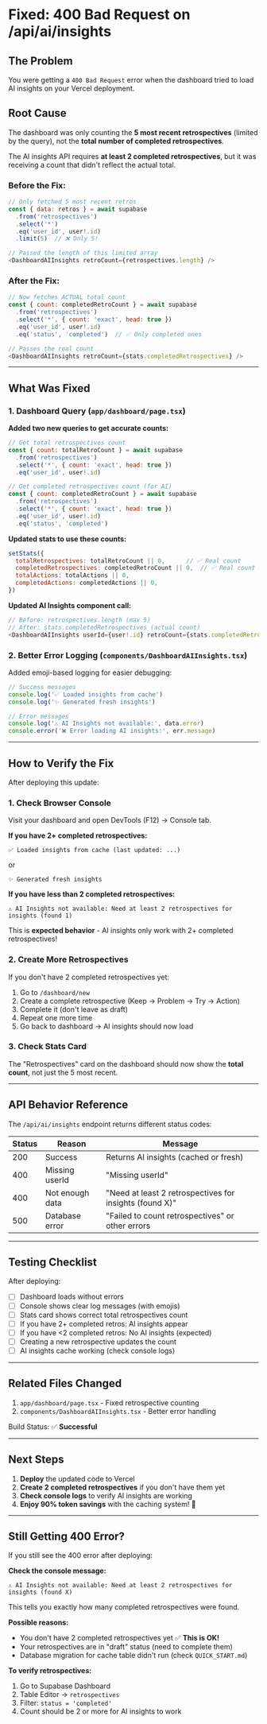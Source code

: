 # Fixed: 400 Bad Request on /api/ai/insights

## The Problem

You were getting a `400 Bad Request` error when the dashboard tried to load AI insights on your Vercel deployment.

## Root Cause

The dashboard was only counting the **5 most recent retrospectives** (limited by the query), not the **total number of completed retrospectives**.

The AI insights API requires **at least 2 completed retrospectives**, but it was receiving a count that didn't reflect the actual total.

### Before the Fix:
```javascript
// Only fetched 5 most recent retros
const { data: retros } = await supabase
  .from('retrospectives')
  .select('*')
  .eq('user_id', user!.id)
  .limit(5)  // ❌ Only 5!

// Passed the length of this limited array
<DashboardAIInsights retroCount={retrospectives.length} />
```

### After the Fix:
```javascript
// Now fetches ACTUAL total count
const { count: completedRetroCount } = await supabase
  .from('retrospectives')
  .select('*', { count: 'exact', head: true })
  .eq('user_id', user!.id)
  .eq('status', 'completed')  // ✅ Only completed ones

// Passes the real count
<DashboardAIInsights retroCount={stats.completedRetrospectives} />
```

---

## What Was Fixed

### 1. Dashboard Query (`app/dashboard/page.tsx`)

**Added two new queries to get accurate counts:**

```javascript
// Get total retrospectives count
const { count: totalRetroCount } = await supabase
  .from('retrospectives')
  .select('*', { count: 'exact', head: true })
  .eq('user_id', user!.id)

// Get completed retrospectives count (for AI)
const { count: completedRetroCount } = await supabase
  .from('retrospectives')
  .select('*', { count: 'exact', head: true })
  .eq('user_id', user!.id)
  .eq('status', 'completed')
```

**Updated stats to use these counts:**
```javascript
setStats({
  totalRetrospectives: totalRetroCount || 0,      // ✅ Real count
  completedRetrospectives: completedRetroCount || 0,  // ✅ Real count
  totalActions: totalActions || 0,
  completedActions: completedActions || 0,
})
```

**Updated AI Insights component call:**
```javascript
// Before: retrospectives.length (max 5)
// After: stats.completedRetrospectives (actual count)
<DashboardAIInsights userId={user!.id} retroCount={stats.completedRetrospectives} />
```

### 2. Better Error Logging (`components/DashboardAIInsights.tsx`)

Added emoji-based logging for easier debugging:

```javascript
// Success messages
console.log('✅ Loaded insights from cache')
console.log('✨ Generated fresh insights')

// Error messages
console.log('⚠️ AI Insights not available:', data.error)
console.error('❌ Error loading AI insights:', err.message)
```

---

## How to Verify the Fix

After deploying this update:

### 1. Check Browser Console

Visit your dashboard and open DevTools (F12) → Console tab.

**If you have 2+ completed retrospectives:**
```
✅ Loaded insights from cache (last updated: ...)
```
or
```
✨ Generated fresh insights
```

**If you have less than 2 completed retrospectives:**
```
⚠️ AI Insights not available: Need at least 2 retrospectives for insights (found 1)
```

This is **expected behavior** - AI insights only work with 2+ completed retrospectives!

### 2. Create More Retrospectives

If you don't have 2 completed retrospectives yet:

1. Go to `/dashboard/new`
2. Create a complete retrospective (Keep → Problem → Try → Action)
3. Complete it (don't leave as draft)
4. Repeat one more time
5. Go back to dashboard → AI insights should now load

### 3. Check Stats Card

The "Retrospectives" card on the dashboard should now show the **total count**, not just the 5 most recent.

---

## API Behavior Reference

The `/api/ai/insights` endpoint returns different status codes:

| Status | Reason | Message |
|--------|--------|---------|
| 200 | Success | Returns AI insights (cached or fresh) |
| 400 | Missing userId | "Missing userId" |
| 400 | Not enough data | "Need at least 2 retrospectives for insights (found X)" |
| 500 | Database error | "Failed to count retrospectives" or other errors |

---

## Testing Checklist

After deploying:

- [ ] Dashboard loads without errors
- [ ] Console shows clear log messages (with emojis)
- [ ] Stats card shows correct total retrospectives count
- [ ] If you have 2+ completed retros: AI insights appear
- [ ] If you have <2 completed retros: No AI insights (expected)
- [ ] Creating a new retrospective updates the count
- [ ] AI insights cache working (check console logs)

---

## Related Files Changed

1. `app/dashboard/page.tsx` - Fixed retrospective counting
2. `components/DashboardAIInsights.tsx` - Better error handling

Build Status: ✅ **Successful**

---

## Next Steps

1. **Deploy** the updated code to Vercel
2. **Create 2 completed retrospectives** if you don't have them yet
3. **Check console logs** to verify AI insights are working
4. **Enjoy 90% token savings** with the caching system! 🎉

---

## Still Getting 400 Error?

If you still see the 400 error after deploying:

**Check the console message:**
```
⚠️ AI Insights not available: Need at least 2 retrospectives for insights (found X)
```

This tells you exactly how many completed retrospectives were found.

**Possible reasons:**
- You don't have 2 completed retrospectives yet ✅ **This is OK!**
- Your retrospectives are in "draft" status (need to complete them)
- Database migration for cache table didn't run (check `QUICK_START.md`)

**To verify retrospectives:**
1. Go to Supabase Dashboard
2. Table Editor → `retrospectives`
3. Filter: `status = 'completed'`
4. Count should be 2 or more for AI insights to work
